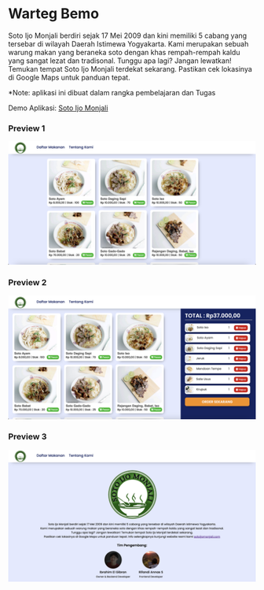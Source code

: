# Warteg Bemo

Soto Ijo Monjali berdiri sejak 17 Mei 2009 dan kini memiliki 5 cabang
yang tersebar di wilayah Daerah Istimewa Yogyakarta.
Kami merupakan sebuah warung makan yang beraneka soto dengan khas
rempah-rempah kaldu yang sangat lezat dan tradisonal. Tunggu apa
lagi? Jangan lewatkan! Temukan tempat Soto Ijo Monjali terdekat
sekarang. Pastikan cek lokasinya di Google Maps untuk panduan
tepat.

\*Note: aplikasi ini dibuat dalam rangka pembelajaran dan Tugas

Demo Aplikasi: [Soto Ijo Monjali](https://menusoim.vercel.app/index.html)

### Preview 1

<img src="./assets/images/demo1.png">

### Preview 2

<img src="./assets/images/demo2.png">

### Preview 3

<img src="./assets/images/demo3.png">
